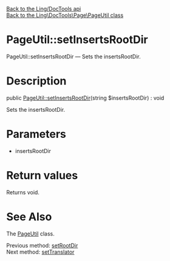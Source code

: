 [Back to the Ling/DocTools api](https://github.com/lingtalfi/DocTools/blob/master/doc/api/Ling/DocTools.md)<br>
[Back to the Ling\DocTools\Page\PageUtil class](https://github.com/lingtalfi/DocTools/blob/master/doc/api/Ling/DocTools/Page/PageUtil.md)


PageUtil::setInsertsRootDir
================



PageUtil::setInsertsRootDir — Sets the insertsRootDir.




Description
================


public [PageUtil::setInsertsRootDir](https://github.com/lingtalfi/DocTools/blob/master/doc/api/Ling/DocTools/Page/PageUtil/setInsertsRootDir.md)(string $insertsRootDir) : void




Sets the insertsRootDir.




Parameters
================


- insertsRootDir

    


Return values
================

Returns void.








See Also
================

The [PageUtil](https://github.com/lingtalfi/DocTools/blob/master/doc/api/Ling/DocTools/Page/PageUtil.md) class.

Previous method: [setRootDir](https://github.com/lingtalfi/DocTools/blob/master/doc/api/Ling/DocTools/Page/PageUtil/setRootDir.md)<br>Next method: [setTranslator](https://github.com/lingtalfi/DocTools/blob/master/doc/api/Ling/DocTools/Page/PageUtil/setTranslator.md)<br>

